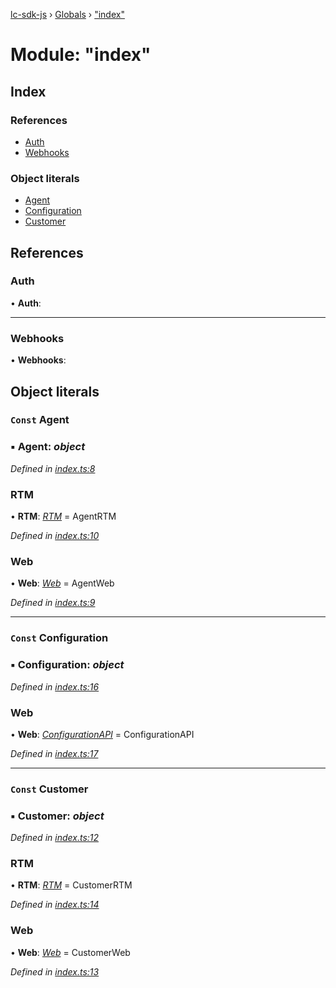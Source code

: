 [lc-sdk-js](../README.md) › [Globals](../globals.md) › ["index"](_index_.md)

# Module: "index"

## Index

### References

* [Auth](_index_.md#auth)
* [Webhooks](_index_.md#webhooks)

### Object literals

* [Agent](_index_.md#const-agent)
* [Configuration](_index_.md#const-configuration)
* [Customer](_index_.md#const-customer)

## References

###  Auth

• **Auth**:

___

###  Webhooks

• **Webhooks**:

## Object literals

### `Const` Agent

### ▪ **Agent**: *object*

*Defined in [index.ts:8](https://github.com/livechat/lc-sdk-js/blob/5281c0a/index.ts#L8)*

###  RTM

• **RTM**: *[RTM](../classes/_src_agent_rtm_.rtm.md)* = AgentRTM

*Defined in [index.ts:10](https://github.com/livechat/lc-sdk-js/blob/5281c0a/index.ts#L10)*

###  Web

• **Web**: *[Web](../classes/_src_agent_web_.web.md)* = AgentWeb

*Defined in [index.ts:9](https://github.com/livechat/lc-sdk-js/blob/5281c0a/index.ts#L9)*

___

### `Const` Configuration

### ▪ **Configuration**: *object*

*Defined in [index.ts:16](https://github.com/livechat/lc-sdk-js/blob/5281c0a/index.ts#L16)*

###  Web

• **Web**: *[ConfigurationAPI](../classes/_src_configuration_index_.configurationapi.md)* = ConfigurationAPI

*Defined in [index.ts:17](https://github.com/livechat/lc-sdk-js/blob/5281c0a/index.ts#L17)*

___

### `Const` Customer

### ▪ **Customer**: *object*

*Defined in [index.ts:12](https://github.com/livechat/lc-sdk-js/blob/5281c0a/index.ts#L12)*

###  RTM

• **RTM**: *[RTM](../classes/_src_customer_rtm_.rtm.md)* = CustomerRTM

*Defined in [index.ts:14](https://github.com/livechat/lc-sdk-js/blob/5281c0a/index.ts#L14)*

###  Web

• **Web**: *[Web](../classes/_src_customer_web_.web.md)* = CustomerWeb

*Defined in [index.ts:13](https://github.com/livechat/lc-sdk-js/blob/5281c0a/index.ts#L13)*
